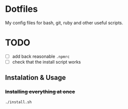 # Dotfiles

My config files for bash, git, ruby and other useful scripts.

# TODO

- [ ] add back reasonable `.npmrc`
- [ ] check that the install script works

## Instalation & Usage

### ~~Installing everything at once~~


    ./install.sh
